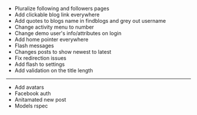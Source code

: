 * Pluralize following and followers pages
* Add clickable blog link everywhere
* Add quotes to blogs name in findblogs and grey out username
* Change activity menu to number
* Change demo user's info/attributes on login
* Add home pointer everywhere
* Flash messages
* Changes posts to show newest to latest
* Fix redirection issues
* Add flash to settings
* Add validation on the title length
---
* Add avatars
* Facebook auth
* Anitamated new post
* Models rspec
